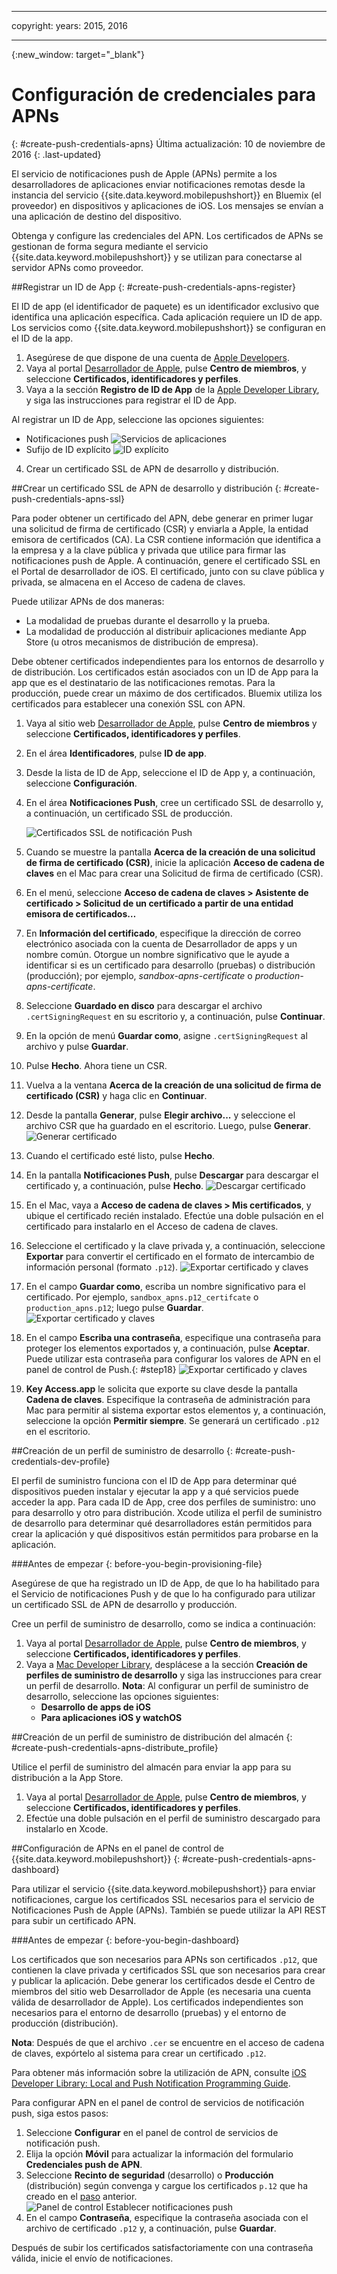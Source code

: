 
---

copyright:
 years: 2015, 2016

---

{:new_window: target="_blank"}
# Configuración de credenciales para APNs
{: #create-push-credentials-apns}
Última actualización: 10 de noviembre de 2016
{: .last-updated}

El servicio de notificaciones push de Apple (APNs) permite a los desarrolladores de aplicaciones enviar
notificaciones remotas desde la instancia del servicio {{site.data.keyword.mobilepushshort}} en Bluemix (el proveedor) en dispositivos y aplicaciones de iOS. Los mensajes se envían a una aplicación de destino del dispositivo. 

Obtenga y configure las credenciales del APN. Los certificados de APNs se gestionan de forma segura mediante el servicio {{site.data.keyword.mobilepushshort}} y se utilizan para conectarse al servidor APNs como proveedor.

<!-- 1. Obtain an [Apple Developers](https://developer.apple.com/) account.-->

<!--2. [Register an App ID](#create-push-credentials-apns-register)
3. [Create a development and distribution APNs SSL certificate](#create-push-credentials-apns-ssl)
4. [Create a development provisioning profile](#create-push-credentials-dev-profile)
5. [Create a store distribution provisioning profile](#create-push-credentials-apns-distribute_profile)
6. [Creating .p12 push certificate file for Bluemix push](#create-p12-push-certificate-file-for-Bluemix-push)
7. [Set up APNs on the Push Dashboard](#create-push-credentials-apns-dashboard)
-->


##Registrar un ID de App
{: #create-push-credentials-apns-register}


El ID de app (el identificador de paquete) es un identificador exclusivo que identifica una aplicación específica. Cada aplicación requiere un ID de app. Los servicios como {{site.data.keyword.mobilepushshort}} se configuran en el ID de la app.

1. Asegúrese de que dispone de una cuenta de [Apple Developers](https://developer.apple.com/).
2. Vaya al portal [Desarrollador de Apple](https://developer.apple.com), pulse **Centro de miembros**, y seleccione **Certificados, identificadores y perfiles**.
3. Vaya a la sección **Registro de ID de App** de la [Apple Developer Library](https://developer.apple.com/library/mac/documentation/IDEs/Conceptual/AppDistributionGuide/MaintainingProfiles/MaintainingProfiles.html#//apple_ref/doc/uid/TP40012582-CH30-SW991), y siga las instrucciones para registrar el ID de App.

Al registrar un ID de App, seleccione las opciones siguientes:

* Notificaciones push
![Servicios de aplicaciones](images/appID_appservices_enablepush.jpg)
* Sufijo de ID explícito
![ID explícito](images/appID_bundleID.jpg)
4. Crear un certificado SSL de APN de desarrollo y distribución.

##Crear un certificado SSL de APN de desarrollo y distribución
{: #create-push-credentials-apns-ssl}

Para poder obtener un certificado del APN, debe generar en primer lugar una solicitud de firma de certificado (CSR) y enviarla a Apple, la entidad emisora de certificados (CA). La CSR contiene información que identifica a la empresa y a la clave pública y privada que utilice para firmar las notificaciones push de Apple. A continuación, genere el certificado SSL en el Portal de desarrollador de iOS. El certificado, junto con su clave pública y privada, se almacena en el Acceso de cadena de claves.

<!-- ###Before you begin -->
<!-- {: before-you-begin-certificate} -->

<!--[Register an App ID](#create-push-credentials-apns-register)-->

Puede utilizar APNs de dos maneras: 

* La modalidad de pruebas durante el desarrollo y la prueba.
* La modalidad de producción al distribuir aplicaciones mediante App Store (u otros mecanismos de distribución de empresa).

Debe obtener certificados independientes para los entornos de desarrollo y de distribución. Los certificados están asociados con un ID de App para la app que es el destinatario de las notificaciones remotas. Para la producción, puede crear un máximo de dos certificados. Bluemix utiliza los certificados para establecer una conexión SSL con APN.

<!-- Create a development and distribution SSL certificate. -->

1. Vaya al sitio web [Desarrollador de Apple](https://developer.apple.com), pulse **Centro de miembros** y seleccione **Certificados, identificadores y perfiles**.
2. En el área **Identificadores**, pulse **ID de app**.
3. Desde la lista de ID de App, seleccione el ID de App <!--newly created--> y, a continuación, seleccione **Configuración**.
4. En el área **Notificaciones Push**, cree un certificado SSL de desarrollo y, a continuación, un certificado SSL de producción.

	![Certificados SSL de notificación Push](images/certificate_createssl.jpg)

5. Cuando se muestre la pantalla **Acerca de la creación de una solicitud de firma de certificado (CSR)**, inicie la aplicación **Acceso de cadena de claves** en el Mac para crear una Solicitud de firma de certificado (CSR).
6. En el menú, seleccione **Acceso de cadena de claves > Asistente de certificado > Solicitud de un certificado a partir de una entidad emisora de certificados…** 
7. En **Información del certificado**, especifique la dirección de correo electrónico asociada con la cuenta de Desarrollador de apps y un nombre común. Otorgue un nombre significativo que le ayude a identificar si es un certificado para desarrollo (pruebas) o distribución (producción); por ejemplo, *sandbox-apns-certificate* o *production-apns-certificate*.
8. Seleccione **Guardado en disco** para descargar el archivo `.certSigningRequest` en su escritorio y, a continuación, pulse **Continuar**.
9. En la opción de menú **Guardar como**, asigne `.certSigningRequest` al archivo y pulse **Guardar**.
10. Pulse **Hecho**. Ahora tiene un CSR.
11. Vuelva a la ventana **Acerca de la creación de una solicitud de firma de certificado (CSR)** y haga clic en **Continuar**. 
12. Desde la pantalla **Generar**, pulse **Elegir archivo...** y seleccione el archivo CSR que ha guardado en el escritorio. Luego, pulse **Generar**.
	![Generar certificado](images/generate_certificate.jpg)
13. Cuando el certificado esté listo, pulse **Hecho**.
14. En la pantalla **Notificaciones Push**, pulse **Descargar** para descargar el certificado y, a continuación, pulse **Hecho**. 
	![Descargar certificado](images/certificate_download.jpg)
15. En el Mac, vaya a **Acceso de cadena de claves > Mis certificados**, y ubique el certificado recién instalado. Efectúe una doble pulsación en el certificado para instalarlo en el Acceso de cadena de claves.
16. Seleccione el certificado y la clave privada y, a continuación, seleccione **Exportar** para convertir el certificado en el formato de intercambio de información personal (formato `.p12`).
	![Exportar certificado y claves](images/keychain_export_key.jpg)
17. En el campo **Guardar como**, escriba un nombre significativo para el certificado. Por ejemplo, `sandbox_apns.p12_certifcate` o `production_apns.p12`; luego pulse **Guardar**.
	![Exportar certificado y claves](images/certificate_p12v2.jpg)
18. En el campo **Escriba una contraseña**, especifique una contraseña para proteger los elementos exportados y, a continuación, pulse **Aceptar**. Puede utilizar esta contraseña para configurar los valores de APN en el panel de control de Push.{: #step18}
	![Exportar certificado y claves](images/export_p12.jpg)
19. **Key Access.app** le solicita que exporte su clave desde la pantalla **Cadena de claves**. Especifique la contraseña de administración para Mac para permitir al sistema exportar estos elementos y, a continuación, seleccione la opción **Permitir siempre**. Se generará un certificado `.p12` en el escritorio.


##Creación de un perfil de suministro de desarrollo
{: #create-push-credentials-dev-profile}

El perfil de suministro funciona con el ID de App para determinar qué dispositivos pueden instalar y ejecutar la app y a qué servicios puede acceder la app. Para cada ID de App, cree dos perfiles de suministro: uno para desarrollo y otro para distribución. Xcode utiliza el perfil de suministro de desarrollo para determinar qué desarrolladores están permitidos para crear la aplicación y qué dispositivos están permitidos para probarse en la aplicación.

###Antes de empezar
{: before-you-begin-provisioning-file}

Asegúrese de que ha registrado un ID de App, de que lo ha habilitado para el Servicio de notificaciones Push y de que lo ha configurado para utilizar un certificado SSL de APN de desarrollo y producción.

Cree un perfil de suministro de desarrollo, como se indica a continuación:

1. Vaya al portal [Desarrollador de Apple](https://developer.apple.com), pulse **Centro de miembros**, y seleccione **Certificados, identificadores y perfiles**.
2. Vaya a [Mac Developer Library](https://developer.apple.com/library/mac/documentation/IDEs/Conceptual/AppDistributionGuide/MaintainingProfiles/MaintainingProfiles.html#//apple_ref/doc/uid/TP40012582-CH30-SW62site), desplácese a la sección **Creación de perfiles de suministro de desarrollo** y siga las instrucciones para crear un perfil de desarrollo.
**Nota**: Al configurar un perfil de suministro de desarrollo, seleccione las opciones siguientes:
	* **Desarrollo de apps de iOS**
	* **Para aplicaciones iOS y watchOS**



##Creación de un perfil de suministro de distribución del almacén
{: #create-push-credentials-apns-distribute_profile}

Utilice el perfil de suministro del almacén para enviar la app para su distribución a la App Store.

1. Vaya al portal [Desarrollador de Apple](https://developer.apple.com), pulse **Centro de miembros**, y seleccione **Certificados, identificadores y perfiles**.
2. Efectúe una doble pulsación en el perfil de suministro descargado para instalarlo en Xcode.

##Configuración de APNs en el panel de control de {{site.data.keyword.mobilepushshort}}
{: #create-push-credentials-apns-dashboard}

Para utilizar el servicio {{site.data.keyword.mobilepushshort}} para enviar notificaciones, cargue los certificados SSL necesarios para el servicio de Notificaciones Push de Apple (APNs). También se puede utilizar la API REST para subir un certificado APN.


###Antes de empezar
{: before-you-begin-dashboard}


<!-- Get your development and production APNs SSL certificate and the password associated with each type of certificate. For information, see Creating and configuring push credentials for APNs.-->

Los certificados que son necesarios para APNs son certificados `.p12`, que contienen la clave privada y certificados SSL que son necesarios para crear y publicar la aplicación. Debe generar los certificados desde el Centro de miembros del sitio web Desarrollador de Apple (es necesaria una cuenta válida de desarrollador de Apple). Los certificados independientes son necesarios para el entorno de desarrollo (pruebas) y el entorno de producción (distribución).

**Nota**: Después de que el archivo `.cer` se encuentre en el acceso de cadena de claves, expórtelo al sistema para crear un certificado `.p12`.

Para obtener más información sobre la utilización de APN, consulte [iOS Developer Library: Local and Push Notification Programming Guide](https://developer.apple.com/library/ios/documentation/NetworkingInternet/Conceptual/RemoteNotificationsPG/Chapters/ProvisioningDevelopment.html#//apple_ref/doc/uid/TP40008194-CH104-SW4).

Para configurar APN en el panel de control de servicios de notificación push, siga estos pasos: 

1. Seleccione **Configurar** en el panel de control de servicios de notificación push. 
2. Elija la opción **Móvil** para actualizar la información del formulario **Credenciales push de APN**. 
3. Seleccione **Recinto de seguridad** (desarrollo) o **Producción** (distribución) según convenga y cargue los certificados `p.12` que ha creado en el [paso](#step18) anterior.
  ![Panel de control Establecer notificaciones push](images/wizard.jpg)
3. En el campo **Contraseña**, especifique la contraseña asociada con el archivo de certificado `.p12` y, a continuación, pulse **Guardar**.

Después de subir los certificados satisfactoriamente con una contraseña válida, inicie el envío de notificaciones.
